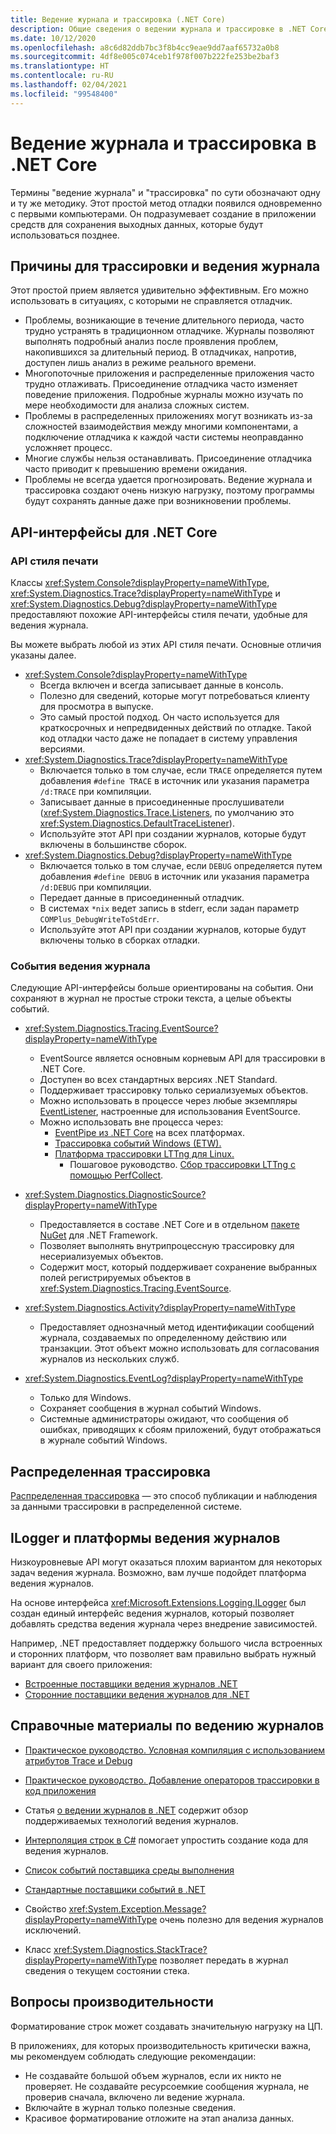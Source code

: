 ```yaml
---
title: Ведение журнала и трассировка (.NET Core)
description: Общие сведения о ведении журнала и трассировке в .NET Core.
ms.date: 10/12/2020
ms.openlocfilehash: a8c6d82ddb7bc3f8b4cc9eae9dd7aaf65732a0b8
ms.sourcegitcommit: 4df8e005c074ceb1f978f007b222fe253be2baf3
ms.translationtype: HT
ms.contentlocale: ru-RU
ms.lasthandoff: 02/04/2021
ms.locfileid: "99548400"
---
```

# <a name="net-core-logging-and-tracing"></a>Ведение журнала и трассировка в .NET Core

Термины "ведение журнала" и "трассировка" по сути обозначают одну и ту же методику. Этот простой метод отладки появился одновременно с первыми компьютерами. Он подразумевает создание в приложении средств для сохранения выходных данных, которые будут использоваться позднее.

## <a name="reasons-to-use-logging-and-tracing"></a>Причины для трассировки и ведения журнала

Этот простой прием является удивительно эффективным. Его можно использовать в ситуациях, с которыми не справляется отладчик.

- Проблемы, возникающие в течение длительного периода, часто трудно устранять в традиционном отладчике. Журналы позволяют выполнять подробный анализ после проявления проблем, накопившихся за длительный период. В отладчиках, напротив, доступен лишь анализ в режиме реального времени.
- Многопоточные приложения и распределенные приложения часто трудно отлаживать.  Присоединение отладчика часто изменяет поведение приложения. Подробные журналы можно изучать по мере необходимости для анализа сложных систем.
- Проблемы в распределенных приложениях могут возникать из-за сложностей взаимодействия между многими компонентами, а подключение отладчика к каждой части системы неоправданно усложняет процесс.
- Многие службы нельзя останавливать. Присоединение отладчика часто приводит к превышению времени ожидания.
- Проблемы не всегда удается прогнозировать. Ведение журнала и трассировка создают очень низкую нагрузку, поэтому программы будут сохранять данные даже при возникновении проблемы.

## <a name="net-core-apis"></a>API-интерфейсы для .NET Core

### <a name="print-style-apis"></a>API стиля печати

Классы <xref:System.Console?displayProperty=nameWithType>, <xref:System.Diagnostics.Trace?displayProperty=nameWithType> и <xref:System.Diagnostics.Debug?displayProperty=nameWithType> предоставляют похожие API-интерфейсы стиля печати, удобные для ведения журнала.

Вы можете выбрать любой из этих API стиля печати. Основные отличия указаны далее.

- <xref:System.Console?displayProperty=nameWithType>
  - Всегда включен и всегда записывает данные в консоль.
  - Полезно для сведений, которые могут потребоваться клиенту для просмотра в выпуске.
  - Это самый простой подход. Он часто используется для краткосрочных и непредвиденных действий по отладке. Такой код отладки часто даже не попадает в систему управления версиями.
- <xref:System.Diagnostics.Trace?displayProperty=nameWithType>
  - Включается только в том случае, если `TRACE` определяется путем добавления `#define TRACE` в источник или указания параметра `/d:TRACE` при компиляции.
  - Записывает данные в присоединенные прослушиватели (<xref:System.Diagnostics.Trace.Listeners>, по умолчанию это <xref:System.Diagnostics.DefaultTraceListener>).
  - Используйте этот API при создании журналов, которые будут включены в большинстве сборок.
- <xref:System.Diagnostics.Debug?displayProperty=nameWithType>
  - Включается только в том случае, если `DEBUG` определяется путем добавления `#define DEBUG` в источник или указания параметра `/d:DEBUG` при компиляции.
  - Передает данные в присоединенный отладчик.
  - В системах `*nix` ведет запись в stderr, если задан параметр `COMPlus_DebugWriteToStdErr`.
  - Используйте этот API при создании журналов, которые будут включены только в сборках отладки.

### <a name="logging-events"></a>События ведения журнала

Следующие API-интерфейсы больше ориентированы на события. Они сохраняют в журнал не простые строки текста, а целые объекты событий.

- <xref:System.Diagnostics.Tracing.EventSource?displayProperty=nameWithType>
  - EventSource является основным корневым API для трассировки в .NET Core.
  - Доступен во всех стандартных версиях .NET Standard.
  - Поддерживает трассировку только сериализуемых объектов.
  - Можно использовать в процессе через любые экземпляры [EventListener](xref:System.Diagnostics.Tracing.EventListener), настроенные для использования EventSource.
  - Можно использовать вне процесса через:
    - [EventPipe из .NET Core](./eventpipe.md) на всех платформах.
    - [Трассировка событий Windows (ETW).](/windows/win32/etw/event-tracing-portal)
    - [Платформа трассировки LTTng для Linux.](https://lttng.org/)
      - Пошаговое руководство. [Сбор трассировки LTTng с помощью PerfCollect](trace-perfcollect-lttng.md).

- <xref:System.Diagnostics.DiagnosticSource?displayProperty=nameWithType>
  - Предоставляется в составе .NET Core и в отдельном [пакете NuGet](https://www.nuget.org/packages/System.Diagnostics.DiagnosticSource) для .NET Framework.
  - Позволяет выполнять внутрипроцессную трассировку для несериализуемых объектов.
  - Содержит мост, который поддерживает сохранение выбранных полей регистрируемых объектов в <xref:System.Diagnostics.Tracing.EventSource>.

- <xref:System.Diagnostics.Activity?displayProperty=nameWithType>
  - Предоставляет однозначный метод идентификации сообщений журнала, создаваемых по определенному действию или транзакции. Этот объект можно использовать для согласования журналов из нескольких служб.

- <xref:System.Diagnostics.EventLog?displayProperty=nameWithType>
  - Только для Windows.
  - Сохраняет сообщения в журнал событий Windows.
  - Системные администраторы ожидают, что сообщения об ошибках, приводящих к сбоям приложений, будут отображаться в журнале событий Windows.

## <a name="distributed-tracing"></a>Распределенная трассировка

[Распределенная трассировка](./distributed-tracing.md) — это способ публикации и наблюдения за данными трассировки в распределенной системе.

## <a name="ilogger-and-logging-frameworks"></a>ILogger и платформы ведения журналов

Низкоуровневые API могут оказаться плохим вариантом для некоторых задач ведения журнала. Возможно, вам лучше подойдет платформа ведения журналов.

На основе интерфейса <xref:Microsoft.Extensions.Logging.ILogger> был создан единый интерфейс ведения журналов, который позволяет добавлять средства ведения журнала через внедрение зависимостей.

Например, .NET предоставляет поддержку большого числа встроенных и сторонних платформ, что позволяет вам правильно выбрать нужный вариант для своего приложения:

- [Встроенные поставщики ведения журналов .NET](../extensions/logging-providers.md#built-in-logging-providers)
- [Сторонние поставщики ведения журналов для .NET](../extensions/logging-providers.md#third-party-logging-providers)

## <a name="logging-related-references"></a>Справочные материалы по ведению журналов

- [Практическое руководство. Условная компиляция с использованием атрибутов Trace и Debug](../../framework/debug-trace-profile/how-to-compile-conditionally-with-trace-and-debug.md)

- [Практическое руководство. Добавление операторов трассировки в код приложения](../../framework/debug-trace-profile/how-to-add-trace-statements-to-application-code.md)

- Статья [о ведении журналов в .NET](../extensions/logging.md) содержит обзор поддерживаемых технологий ведения журналов.

- [Интерполяция строк в C#](../../csharp/language-reference/tokens/interpolated.md) помогает упростить создание кода для ведения журналов.

- [Список событий поставщика среды выполнения](../../fundamentals/diagnostics/runtime-events.md)

- [Стандартные поставщики событий в .NET](well-known-event-providers.md)

- Свойство <xref:System.Exception.Message?displayProperty=nameWithType> очень полезно для ведения журналов исключений.

- Класс <xref:System.Diagnostics.StackTrace?displayProperty=nameWithType> позволяет передать в журнал сведения о текущем состоянии стека.

## <a name="performance-considerations"></a>Вопросы производительности

Форматирование строк может создавать значительную нагрузку на ЦП.

В приложениях, для которых производительность критически важна, мы рекомендуем соблюдать следующие рекомендации:

- Не создавайте большой объем журналов, если их никто не проверяет. Не создавайте ресурсоемкие сообщения журнала, не проверив сначала, включено ли ведение журнала.
- Включайте в журнал только полезные сведения.
- Красивое форматирование отложите на этап анализа данных.

